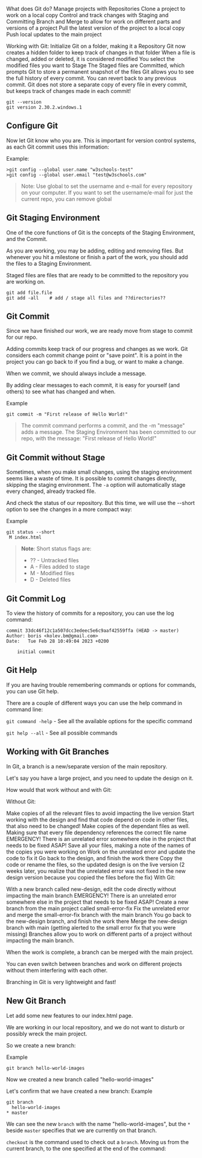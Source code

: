 What does Git do?
	Manage projects with Repositories
	Clone a project to work on a local copy
	Control and track changes with Staging and Committing
	Branch and Merge to allow for work on different parts and versions of a project
	Pull the latest version of the project to a local copy
	Push local updates to the main project

Working with Git:
	Initialize Git on a folder, making it a Repository
	Git now creates a hidden folder to keep track of changes in that folder
	When a file is changed, added or deleted, it is considered modified
	You select the modified files you want to Stage
	The Staged files are Committed, which prompts Git to store a permanent snapshot of the files
	Git allows you to see the full history of every commit.
	You can revert back to any previous commit.
	Git does not store a separate copy of every file in every commit, but keeps track of changes made in each commit!
	
```
git --version
git version 2.30.2.windows.1
```

## Configure Git

Now let Git know who you are. This is important for version control systems, as each Git commit uses this information:

Example:
```
>git config --global user.name "w3schools-test"
>git config --global user.email "test@w3schools.com"
```
>Note: Use global to set the username and e-mail for every repository on your computer.
>If you want to set the username/e-mail for just the current repo, you can remove global

## Git Staging Environment
One of the core functions of Git is the concepts of the Staging Environment, and the Commit.

As you are working, you may be adding, editing and removing files. But whenever you hit a milestone or finish a part of the work, you should add the files to a Staging Environment.

Staged files are files that are ready to be committed to the repository you are working on.

``` 
git add file.file
git add -all	# add / stage all files and ??directories??
```
## Git Commit
Since we have finished our work, we are ready move from stage to commit for our repo.

Adding commits keep track of our progress and changes as we work. Git considers each commit change point or "save point". It is a point in the project you can go back to if you find a bug, or want to make a change.

When we commit, we should always include a message.

By adding clear messages to each commit, it is easy for yourself (and others) to see what has changed and when.

Example
```
git commit -m "First release of Hello World!"
```
>The commit command performs a commit, and the -m "message" adds a message.
The Staging Environment has been committed to our repo, with the message:
"First release of Hello World!"

## Git Commit without Stage
Sometimes, when you make small changes, using the staging environment seems like a waste of time. It is possible to commit changes directly, skipping the staging environment. The `-a` option will automatically stage every changed, already tracked file.

And check the status of our repository. But this time, we will use the --short option to see the changes in a more compact way:

Example
```
git status --short
 M index.html
```

> __Note__: Short status flags are:
>
> -	?? - Untracked files
> -	A - Files added to stage
> -	M - Modified files
> -	D - Deleted files

## Git Commit Log
To view the history of commits for a repository, you can use the log command:

``` 
commit 33dc46f12c1a507dcc3edeec5e6c9aaf42559ffa (HEAD -> master)
Author: boris <kolev.bm@gmail.com>
Date:   Tue Feb 28 10:49:04 2023 +0200

    initial commit
```
## Git Help
If you are having trouble remembering commands or options for commands, you can use Git help.

There are a couple of different ways you can use the help command in command line:

`git command -help` -  See all the available options for the specific command

`git help --all` -  See all possible commands

## Working with Git Branches
In Git, a branch is a new/separate version of the main repository.

Let's say you have a large project, and you need to update the design on it.

How would that work without and with Git:

Without Git:

Make copies of all the relevant files to avoid impacting the live version
Start working with the design and find that code depend on code in other files, that also need to be changed!
Make copies of the dependant files as well. Making sure that every file dependency references the correct file name
EMERGENCY! There is an unrelated error somewhere else in the project that needs to be fixed ASAP!
Save all your files, making a note of the names of the copies you were working on
Work on the unrelated error and update the code to fix it
Go back to the design, and finish the work there
Copy the code or rename the files, so the updated design is on the live version
(2 weeks later, you realize that the unrelated error was not fixed in the new design version because you copied the files before the fix)
With Git:

With a new branch called new-design, edit the code directly without impacting the main branch
EMERGENCY! There is an unrelated error somewhere else in the project that needs to be fixed ASAP!
Create a new branch from the main project called small-error-fix
Fix the unrelated error and merge the small-error-fix branch with the main branch
You go back to the new-design branch, and finish the work there
Merge the new-design branch with main (getting alerted to the small error fix that you were missing)
Branches allow you to work on different parts of a project without impacting the main branch.

When the work is complete, a branch can be merged with the main project.

You can even switch between branches and work on different projects without them interfering with each other.

Branching in Git is very lightweight and fast!

## New Git Branch
Let add some new features to our index.html page.

We are working in our local repository, and we do not want to disturb or possibly wreck the main project.

So we create a new branch:

Example

```git branch hello-world-images```

Now we created a new branch called "hello-world-images"

Let's confirm that we have created a new branch:
Example
```
git branch
  hello-world-images
* master
```

We can see the new `branch` with the name "hello-world-images", but the `*` beside `master` specifies that we are currently on that branch.

`checkout` is the command used to check out a `branch`. Moving us from the current branch, to the one specified at the end of the command: